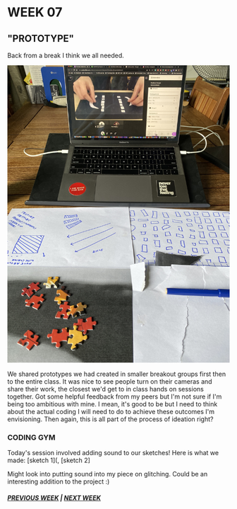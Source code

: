 # WEEK 07

## "PROTOTYPE"

Back from a break I think we all needed. 

<img src="pp1.JPG">

We shared prototypes we had created in smaller breakout groups first then to the entire class. It was nice to see people turn on their cameras and share their work, the closest we'd get to in class hands on sessions together. Got some helpful feedback from my peers but I'm not sure if I'm being too ambitious with mine. I mean, it's good to be but I need to think about the actual coding I will need to do to achieve these outcomes I'm envisioning. Then again, this is all part of the process of ideation right?

### CODING GYM 
Today's session involved adding sound to our sketches! Here is what we made: [sketch 1](, [sketch 2] 

Might look into putting sound into my piece on glitching. Could be an interesting addition to the project :) 

##### [PREVIOUS WEEK](https://samanthangsy.github.io/codewords/Weekly%20Diary/06/)  |  [NEXT WEEK](https://samanthangsy.github.io/codewords/Weekly%20Diary/08/)
